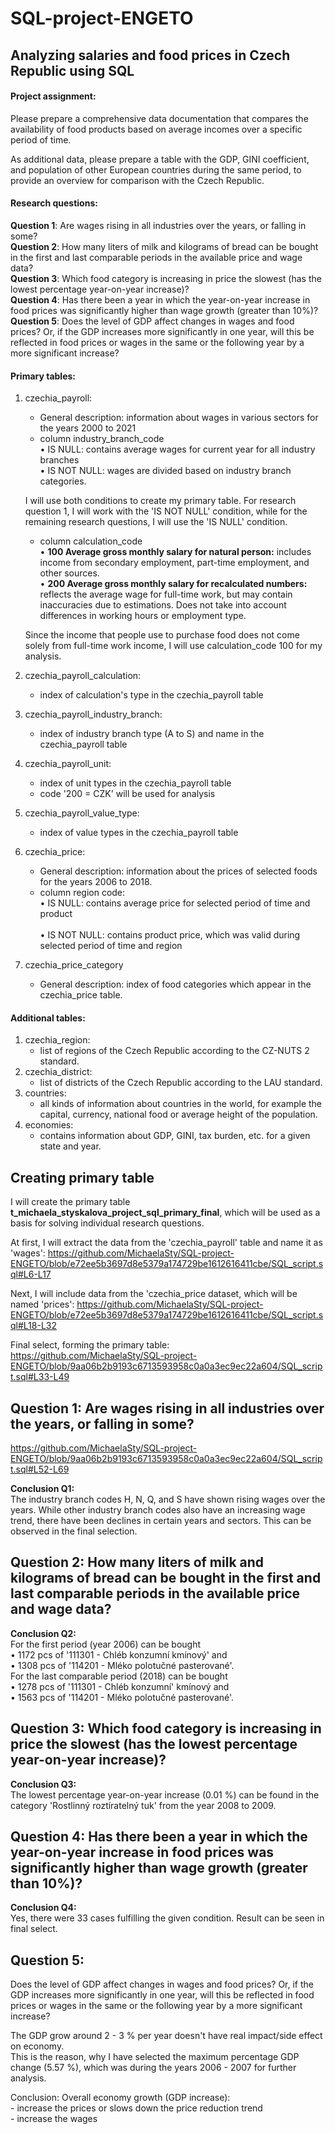 # SQL-project-ENGETO

## Analyzing salaries and food prices in Czech Republic using SQL

#### Project assignment: <br>
Please prepare a comprehensive data documentation that compares the availability of food products based on average incomes over a specific period of time.

As additional data, please prepare a table with the GDP, GINI coefficient, and population of other European countries during the same period, to provide an overview for comparison with the Czech Republic.


#### Research questions: <br>
**Question 1**: Are wages rising in all industries over the years, or falling in some? <br>
**Question 2**: How many liters of milk and kilograms of bread can be bought in the first and last comparable periods in the available price and wage data? <br>
**Question 3**: Which food category is increasing in price the slowest (has the lowest percentage year-on-year increase)? <br>
**Question 4**: Has there been a year in which the year-on-year increase in food prices was significantly higher than wage growth (greater than 10%)? <br>
**Question 5**: Does the level of GDP affect changes in wages and food prices? Or, if the GDP increases more significantly in one year, will this be reflected in food prices or wages in the same or the following year by a more significant increase? <br>

#### Primary tables: <br>
1. czechia_payroll: <br>
    * General description: information about wages in various sectors for the years 2000 to 2021 <br>
    * column industry_branch_code <br>
    	• IS NULL: contains average wages for current year for all industry branches <br>
   	• IS NOT NULL: wages are divided based on industry branch categories. <br>

	I will use both conditions to create my primary table. For research question 1, I will work with the 'IS NOT NULL' condition, while for the remaining research 		questions, I will use the 'IS NULL' condition.<br>
	 
    * column calculation_code <br>
 	• **100 Average gross monthly salary for natural person:** includes income from secondary employment, part-time employment, and other sources. <br>
        • **200 Average gross monthly salary for recalculated numbers:** reflects the average wage for full-time work, but may contain inaccuracies due to estimations. Does not take into account differences in working hours or employment type. <br>

	Since the income that people use to purchase food does not come solely from full-time work income, I will use calculation_code 100 for my analysis. <br> 

2. czechia_payroll_calculation: <br>
    * index of calculation's type in the czechia_payroll table <br>

3. czechia_payroll_industry_branch: <br> 
    * index of industry branch type (A to S) and name in the czechia_payroll table <br>

4. czechia_payroll_unit: <br> 
    * index of unit types in the czechia_payroll table <br>
    * code '200 = CZK' will be used for analysis <br>
 
5. czechia_payroll_value_type: <br>
    * index of value types in the czechia_payroll table <br>

6. czechia_price: <br> 
    * General description: information about the prices of selected foods for the years 2006 to 2018. <br>
    * column region code: <br>
	• IS NULL: contains average price for selected period of time and product <br>	
	• IS NOT NULL: contains product price, which was valid during selected period of time and region <br>

7. czechia_price_category <br>
    * General description: index of food categories which appear in the czechia_price table. <br>

#### Additional tables: <br>
1. czechia_region: <br> 
    * list of regions of the Czech Republic according to the CZ-NUTS 2 standard. <br>
3. czechia_district: <br>
    * list of districts of the Czech Republic according to the LAU standard. <br>
5. countries: <br> 
    * all kinds of information about countries in the world, for example the capital, currency, national food or average height of the population. <br>
7. economies: <br>
    * contains information about GDP, GINI, tax burden, etc. for a given state and year. <br>

##  Creating primary table <br>
I will create the primary table **t_michaela_styskalova_project_sql_primary_final**, which will be used as a basis for solving individual research questions. <br>
 
At first, I will extract the data from the 'czechia_payroll' table and name it as 'wages': 
https://github.com/MichaelaSty/SQL-project-ENGETO/blob/e72ee5b3697d8e5379a174729be1612616411cbe/SQL_script.sql#L6-L17

Next, I will include data from the 'czechia_price dataset, which will be named 'prices':
https://github.com/MichaelaSty/SQL-project-ENGETO/blob/e72ee5b3697d8e5379a174729be1612616411cbe/SQL_script.sql#L18-L32

Final select, forming the primary table:
https://github.com/MichaelaSty/SQL-project-ENGETO/blob/9aa06b2b9193c6713593958c0a0a3ec9ec22a604/SQL_script.sql#L33-L49

## Question 1: Are wages rising in all industries over the years, or falling in some?
https://github.com/MichaelaSty/SQL-project-ENGETO/blob/9aa06b2b9193c6713593958c0a0a3ec9ec22a604/SQL_script.sql#L52-L69

**Conclusion Q1:** <br>
The industry branch codes H, N, Q, and S have shown rising wages over the years. While other industry branch codes also have an increasing wage trend, there have been declines in certain years and sectors. This can be observed in the final selection. <br>

## **Question 2:** How many liters of milk and kilograms of bread can be bought in the first and last comparable periods in the available price and wage data? <br>

**Conclusion Q2:** <br>
For the first period (year 2006) can be bought <br>
    • 1172 pcs of 	'111301 - Chléb konzumní kmínový' and <br>
    • 1308 pcs of 	'114201 - Mléko polotučné pasterované'. <br>
For the last comparable period (2018) can be bought <br>
    • 1278 pcs of  	'111301 - Chléb konzumní' kmínový and <br>
    • 1563 pcs of 	'114201 - Mléko polotučné pasterované'.<br>


## **Question 3:** Which food category is increasing in price the slowest (has the lowest percentage year-on-year increase)? <br>

**Conclusion Q3:** <br>
The lowest percentage year-on-year increase (0.01 %) can be found in the category 'Rostlinný roztíratelný tuk' from the year 2008 to 2009. <br>


## **Question 4:** Has there been a year in which the year-on-year increase in food prices was significantly higher than wage growth (greater than 10%)? <br>

**Conclusion Q4:** <br> 
Yes, there were 33 cases fulfilling the given condition. Result can be seen in final select.<br>

## **Question 5:** <br> 	
Does the level of GDP affect changes in wages and food prices? Or, if the GDP increases more significantly in one year, will this be reflected in food prices or wages in the same or the following year by a more significant increase? <br>



The GDP grow around 2 - 3 % per year doesn't have real impact/side effect on economy. <br> 
This is the reason, why I have selected the maximum percentage GDP change (5.57 %), which
was during the years 2006 - 2007 for further analysis. <br>

Conclusion: Overall economy growth (GDP increase):<br>
	- increase the prices or slows down the price reduction trend <br>
	- increase the wages<br>

